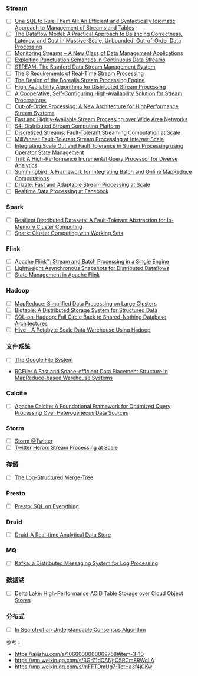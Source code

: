 ### Stream

- [ ] [One SQL to Rule Them All:
An Efficient and Syntactically Idiomatic Approach to
Management of Streams and Tables](https://arxiv.org/pdf/1905.12133.pdf)
- [ ] [The Dataflow Model: A Practical Approach to Balancing Correctness, Latency, and Cost in Massive-Scale,
Unbounded, Out-of-Order Data Processing](https://storage.googleapis.com/pub-tools-public-publication-data/pdf/43864.pdf)
- [ ] [Monitoring Streams – A New Class of Data Management Applications](http://www.vldb.org/conf/2002/S07P02.pdf)
- [ ] [Exploiting Punctuation Semantics in
Continuous Data Streams](https://www.whitworth.edu/academic/department/mathcomputerscience/faculty/tuckerpeter/pdf/117896_final.pdf)
- [ ] [STREAM: The Stanford Data Stream
Management System](http://ilpubs.stanford.edu:8090/641/1/2004-20.pdf)
- [ ] [The 8 Requirements of Real-Time Stream Processing ](https://ix.cs.uoregon.edu/~jsventek/papers/02bStonebraker2005.pdf)
- [ ] [The Design of the Borealis Stream Processing Engine](https://www.cl.cam.ac.uk/~ey204/teaching/ACS/R212_2015_2016/papers/Abadi_cidr_2005.pdf)
- [ ] [High-Availability Algorithms for Distributed Stream Processing](http://cs.brown.edu/research/borealis/public/publications/hwang.icde05.ha.pdf)
- [ ] [A Cooperative, Self-Configuring High-Availability Solution for Stream Processing∗](http://cs.brown.edu/research/db/publications/hwang.icde07.ha.pdf)
- [ ] [Out-of-Order Processing: A New Architecture for HighPerformance Stream Systems](https://www.researchgate.net/profile/David-Maier/publication/220538528_Out-of-Order_Processing_a_New_Architecture_for_High-Performance_Stream_Systems/links/09e41511a49b3c99b5000000/Out-of-Order-Processing-a-New-Architecture-for-High-Performance-Stream-Systems.pdf)
- [ ] [Fast and Highly-Available Stream Processing
over Wide Area Networks](http://www.cs.albany.edu/~jhh/publications/hwang.icde08.ha.pdf)
- [ ] [S4: Distributed Stream Computing Platform](http://static.cs.brown.edu/courses/cs227/archives/2013/papers/s4.pdf)
- [ ] [Discretized Streams: Fault-Tolerant Streaming Computation at Scale](https://people.csail.mit.edu/matei/papers/2013/sosp_spark_streaming.pdf)
- [ ] [MillWheel: Fault-Tolerant Stream Processing at
Internet Scale](https://storage.googleapis.com/pub-tools-public-publication-data/pdf/41378.pdf)
- [ ] [Integrating Scale Out and Fault Tolerance in
Stream Processing using Operator State Management](https://openaccess.city.ac.uk/id/eprint/8175/1/)
- [ ] [Trill: A High-Performance Incremental Query Processor for
Diverse Analytics](http://www.vldb.org/pvldb/vol8/p401-chandramouli.pdf)
- [ ] [Summingbird: A Framework for Integrating Batch and
Online MapReduce Computations](http://www.vldb.org/pvldb/vol7/p1441-boykin.pdf)
- [ ] [Drizzle: Fast and Adaptable Stream Processing at Scale](https://shivaram.org/publications/drizzle-sosp17.pdf)
- [ ] [Realtime Data Processing at Facebook](http://web.eecs.umich.edu/~mosharaf/Readings/Facebook-Streaming.pdf)

### Spark

- [ ] [Resilient Distributed Datasets: A Fault-Tolerant Abstraction for
In-Memory Cluster Computing](https://www.usenix.org/system/files/conference/nsdi12/nsdi12-final138.pdf)
- [ ] [Spark: Cluster Computing with Working Sets](https://www.usenix.org/legacy/event/hotcloud10/tech/full_papers/Zaharia.pdf)

### Flink

- [ ] [Apache Flink™: Stream and Batch Processing in a Single Engine](https://www.diva-portal.org/smash/get/diva2:1059537/FULLTEXT01.pdf)
- [ ] [Lightweight Asynchronous Snapshots for Distributed Dataflows](https://arxiv.org/pdf/1506.08603.pdf)
- [ ] [State Management in Apache Flink](https://www.researchgate.net/profile/Seif-Haridi/publication/318988327_State_Management_in_Apache_Flink_Consistent_Stateful_Distributed_Stream_Processing/links/5989e636a6fdcc7cf91c4c9e/State-Management-in-Apache-Flink-Consistent-Stateful-Distributed-Stream-Processing.pdf)

### Hadoop

- [ ] [MapReduce: Simplified Data Processing
on Large Clusters](https://github.com/sjf0115/PaperNotes/blob/main/MapReduce-%20Simplified%20Data%20Processing%20on%20Large%20Clusters.pdf)
- [ ] [Bigtable: A Distributed Storage System for Structured Data](https://www.usenix.org/legacy/event/osdi06/tech/chang/chang.pdf)
- [ ] [SQL-on-Hadoop: Full Circle Back to Shared-Nothing
Database Architectures](http://www.vldb.org/pvldb/vol7/p1295-floratou.pdf)
- [ ] [Hive – A Petabyte Scale Data Warehouse Using
Hadoop](http://infolab.stanford.edu/~ragho/hive-icde2010.pdf)

### 文件系统

- [ ] [The Google File System](https://storage.googleapis.com/pub-tools-public-publication-data/pdf/035fc972c796d33122033a0614bc94cff1527999.pdf)
- [RCFile: A Fast and Space-efficient Data Placement
Structure in MapReduce-based Warehouse Systems](https://github.com/sjf0115/PaperNotes/blob/main/RCFile-%20A%20Fast%20and%20Space-efficient%20Data%20Placement%20Structure%20in%20MapReduce-based%20Warehouse%20Systems.pdf)

### Calcite

- [ ] [Apache Calcite: A Foundational Framework for Optimized
Query Processing Over Heterogeneous Data Sources](https://dl.acm.org/doi/pdf/10.1145/3183713.3190662)

### Storm

- [ ] [Storm @Twitter](http://cs.brown.edu/courses/cs227/archives/2015/papers/ss-storm.pdf)
- [ ] [Twitter Heron: Stream Processing at Scale](https://dl.acm.org/doi/pdf/10.1145/2723372.2742788)

### 存储

- [ ] [The Log-Structured Merge-Tree](https://www.inf.ufpr.br/eduardo/ensino/ci763/papers/lsmtree.pdf)

### Presto

- [ ] [Presto: SQL on Everything](https://trino.io/Presto_SQL_on_Everything.pdf)

### Druid

- [ ] [Druid-A Real-time Analytical Data Store](http://static.druid.io/docs/druid.pdf)

### MQ

- [ ] [Kafka: a Distributed Messaging System for Log Processing](http://notes.stephenholiday.com/Kafka.pdf)

### 数据湖

- [ ] [Delta Lake: High-Performance ACID Table Storage over
Cloud Object Stores](https://databricks.com/wp-content/uploads/2020/08/p975-armbrust.pdf)

### 分布式

- [ ] [In Search of an Understandable Consensus Algorithm](https://raft.github.io/raft.pdf)


参考：
- https://aijishu.com/a/1060000000002768#item-3-10
- https://mp.weixin.qq.com/s/3GrZ1dQANjtO5RCm8RWcLA
- https://mp.weixin.qq.com/s/mFFTDmUg7-TctHa3f4jCKw
